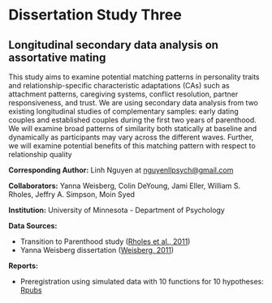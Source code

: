 # Dissertation Study Three
## Longitudinal secondary data analysis on assortative mating

This study aims to examine potential matching patterns in personality traits
and relationship-specific characteristic adaptations (CAs) such as attachment patterns, caregiving
systems, conflict resolution, partner responsiveness, and trust. We are using secondary data
analysis from two existing longitudinal studies of complementary samples: early dating couples
and established couples during the first two years of parenthood. We will examine broad patterns
of similarity both statically at baseline and dynamically as participants may vary across the
different waves. Further, we will examine potential benefits of this matching pattern with respect
to relationship quality

**Corresponding Author:** Linh Nguyen at nguyenllpsych@gmail.com

**Collaborators:** Yanna Weisberg, Colin DeYoung, Jami Eller, William S. Rholes, Jeffry A. Simpson, Moin Syed

**Institution:** University of Minnesota - Department of Psychology

**Data Sources:**

- Transition to Parenthood study ([Rholes et al., 2011](https://doi.org/10.1037/a0022802))
- Yanna Weisberg dissertation ([Weisberg, 2011](https://www.proquest.com/docview/1427860272/DC66D2EE614E411BPQ))

**Reports:**

- Preregistration using simulated data with 10 functions for 10 hypotheses: [Rpubs](https://rpubs.com/nguyenllpsych/diss-03-prereg)
